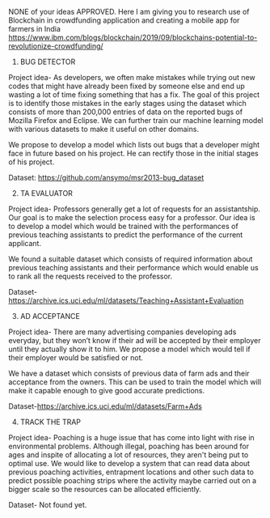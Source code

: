 NONE of your ideas APPROVED. Here I am giving you to research use of Blockchain in crowdfunding application and creating a mobile app for farmers in India
https://www.ibm.com/blogs/blockchain/2019/09/blockchains-potential-to-revolutionize-crowdfunding/


1. BUG DETECTOR

Project idea- As developers, we often make mistakes while trying out new codes that might have already been fixed by someone else and end up wasting a lot of time fixing something that has a fix. The goal of this project is to identify those mistakes in the early stages using the dataset which consists of more than 200,000 entries of data on the reported bugs of Mozilla Firefox and Eclipse. 
We can further train our machine learning model with various datasets to make it useful on other domains.

We propose to develop a model which lists out bugs that a developer might face in future based on his project. He can rectify those in the initial stages of his project.

Dataset: https://github.com/ansymo/msr2013-bug_dataset


2. TA EVALUATOR

Project idea- Professors generally get a lot of requests for an assistantship. Our goal is to make the selection process easy for a professor. Our idea is to develop a model which would be trained with the performances of previous teaching assistants to predict the performance of the current applicant.

We found a suitable dataset which consists of required information about previous teaching assistants and their performance which would enable us to rank all the requests received to the professor.

Dataset-https://archive.ics.uci.edu/ml/datasets/Teaching+Assistant+Evaluation

3. AD ACCEPTANCE

Project idea- There are many advertising companies developing ads everyday, but they won’t know if their ad will be accepted by their employer until they actually show it to him. We propose a model which would tell if their employer would be satisfied or not.

We have a dataset which consists of previous data of farm ads and their acceptance from the owners. This can be used to train the model which will make it capable enough to give good accurate predictions.

Dataset-https://archive.ics.uci.edu/ml/datasets/Farm+Ads

4. TRACK THE TRAP

Project idea- Poaching is a huge issue that has come into light with rise in environmental problems. Although illegal, poaching has been around for ages and inspite of allocating a lot of resources, they aren't being put to optimal use. We would like to develop a system that can read data about previous poaching activities, entrapment locations and other such data to predict possible poaching strips where the activity maybe carried out on a bigger scale so the resources can be allocated efficiently.

Dataset- Not found yet.
